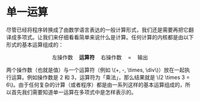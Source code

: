 # 单一运算

尽管已经将程序转换成了由数学语言表达的一般计算形式，我们还是需要再把它翻译成多项式。让我们来仔细看看简单来说什么是计算。任何计算的内核都是由以下形式的基本运算组成的：

$$\mathsf{左操作数}\quad \mathbf{运算符}\quad \mathsf{右操作数}\quad =\quad \mathsf{输出}$$

两个操作数（也就是值）与一个运算符（例如 \\(+, -, \times, \div\\)）放在一起执行运算。例如操作数是 2 和 3，运算符为「乘法」，那么结果就是 \\(2 \times 3 = 6\\)。由于任何复杂的计算（或者程序）都是由一系列这样的基本运算组成的，所以首先我们需要知道单一运算在多项式中是怎样表示的。

